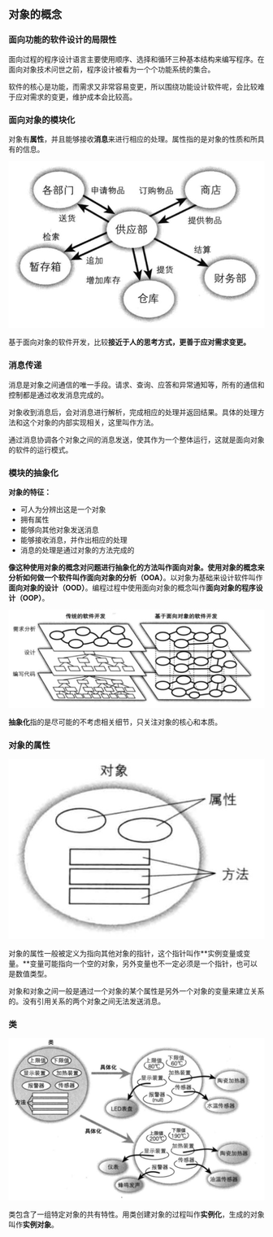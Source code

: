 ## 对象的概念

### 面向功能的软件设计的局限性

面向过程的程序设计语言主要使用顺序、选择和循环三种基本结构来编写程序。在面向对象技术问世之前，程序设计被看为一个个功能系统的集合。

软件的核心是功能，而需求又非常容易变更，所以围绕功能设计软件呢，会比较难于应对需求的变更，维护成本会比较高。

### 面向对象的模块化

对象有**属性**，并且能够接收**消息**来进行相应的处理。属性指的是对象的性质和所具有的信息。

 ![业务](/assets/Jietu20190329-152342.jpg)
 
基于面向对象的软件开发，比较**接近于人的思考方式，更善于应对需求变更。**

### 消息传递

消息是对象之间通信的唯一手段。请求、查询、应答和异常通知等，所有的通信和控制都是通过收发消息完成的。

对象收到消息后，会对消息进行解析，完成相应的处理并返回结果。具体的处理方法和这个对象的内部实现相关，这里叫作方法。

通过消息协调各个对象之间的消息发送，使其作为一个整体运行，这就是面向对象的软件的运行模式。

### 模块的抽象化

**对象的特征：**
- 可人为分辨出这是一个对象
- 拥有属性
- 能够向其他对象发送消息
- 能够接收消息，并作出相应的处理
- 消息的处理是通过对象的方法完成的

**像这种使用对象的概念对问题进行抽象化的方法叫作面向对象。**使用对象的概念来分析如何做一个软件叫作**面向对象的分析（OOA）**。以对象为基础来设计软件叫作**面向对象的设计（OOD）**。编程过程中使用面向对象的概念叫作**面向对象的程序设计（OOP）**。

![模块的一致性](/assets/Jietu20190329-154446.jpg)

**抽象化**指的是尽可能的不考虑相关细节，只关注对象的核心和本质。

### 对象的属性

![对象的概念图](/assets/Jietu20190329-161215@2x.jpg)

对象的属性一般被定义为指向其他对象的指针，这个指针叫作**实例变量或变量。**变量可能指向一个空的对象，另外变量也不一定必须是一个指针，也可以是数值类型。

对象和对象之间一般是通过一个对象的某个属性是另外一个对象的变量来建立关系的。没有引用关系的两个对象之间无法发送消息。

### 类

![类](/assets/Jietu20190402-144622.jpg)

类包含了一组特定对象的共有特性。用类创建对象的过程叫作**实例化**，生成的对象叫作**实例对象**。

